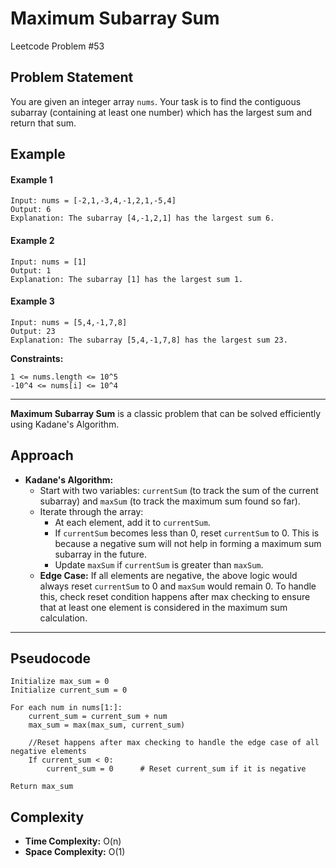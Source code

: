 # Maximum Subarray Sum

Leetcode Problem #53

## Problem Statement

You are given an integer array `nums`. Your task is to find the contiguous subarray (containing at least one number) which has the largest sum and return that sum.

## Example

#### Example 1

```plaintext
Input: nums = [-2,1,-3,4,-1,2,1,-5,4]
Output: 6
Explanation: The subarray [4,-1,2,1] has the largest sum 6.
```

#### Example 2

```plaintext
Input: nums = [1]
Output: 1
Explanation: The subarray [1] has the largest sum 1.
```

#### Example 3

```plaintext
Input: nums = [5,4,-1,7,8]
Output: 23
Explanation: The subarray [5,4,-1,7,8] has the largest sum 23.
```

**Constraints:**

```plaintext
1 <= nums.length <= 10^5
-10^4 <= nums[i] <= 10^4
```

---

**Maximum Subarray Sum** is a classic problem that can be solved efficiently using Kadane's Algorithm.

## Approach

- **Kadane's Algorithm:**
  - Start with two variables: `currentSum` (to track the sum of the current subarray) and `maxSum` (to track the maximum sum found so far).
  - Iterate through the array:
    - At each element, add it to `currentSum`.
    - If `currentSum` becomes less than 0, reset `currentSum` to 0. This is because a negative sum will not help in forming a maximum sum subarray in the future.
    - Update `maxSum` if `currentSum` is greater than `maxSum`.
  - **Edge Case:** If all elements are negative, the above logic would always reset `currentSum` to 0 and `maxSum` would remain 0. To handle this, check reset condition happens after max checking to ensure that at least one element is considered in the maximum sum calculation.

---

## Pseudocode

```plaintext
Initialize max_sum = 0
Initialize current_sum = 0

For each num in nums[1:]:
    current_sum = current_sum + num
    max_sum = max(max_sum, current_sum)

    //Reset happens after max checking to handle the edge case of all negative elements
    If current_sum < 0:
        current_sum = 0      # Reset current_sum if it is negative

Return max_sum
```

## Complexity

- **Time Complexity:** O(n)
- **Space Complexity:** O(1)
